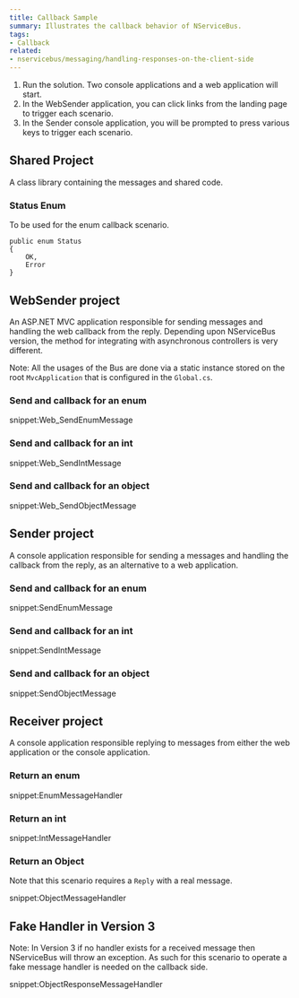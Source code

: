 ```yaml
---
title: Callback Sample
summary: Illustrates the callback behavior of NServiceBus.
tags:
- Callback
related:
- nservicebus/messaging/handling-responses-on-the-client-side
---
```


 1. Run the solution. Two console applications and a web application will start.
 2. In the WebSender application, you can click links from the landing page to trigger each scenario.
 3. In the Sender console application, you will be prompted to press various keys to trigger each scenario.


## Shared Project 
 
A class library containing the messages and shared code.


### Status Enum

To be used for the enum callback scenario.

```
public enum Status
{
    OK,
    Error
}
```


## WebSender project

An ASP.NET MVC application responsible for sending messages and handling the web callback from the reply. Depending upon NServiceBus version, the method for integrating with asynchronous controllers is very different.

Note: All the usages of the Bus are done via a static instance stored on the root `MvcApplication` that is configured in the `Global.cs`.


### Send and callback for an enum

snippet:Web_SendEnumMessage


### Send and callback for an int

snippet:Web_SendIntMessage


### Send and callback for an object

snippet:Web_SendObjectMessage


## Sender project

A console application responsible for sending a messages and handling the callback from the reply, as an alternative to a web application.


### Send and callback for an enum

snippet:SendEnumMessage


### Send and callback for an int

snippet:SendIntMessage


### Send and callback for an object

snippet:SendObjectMessage


## Receiver project

A console application responsible replying to messages from either the web application or the console application.


### Return an enum

snippet:EnumMessageHandler


### Return an int 

snippet:IntMessageHandler


### Return an Object

Note that this scenario requires a `Reply` with a real message.

snippet:ObjectMessageHandler


## Fake Handler in Version 3

Note: In Version 3 if no handler exists for a received message then NServiceBus will throw an exception. As such for this scenario to operate a fake message handler is needed on the callback side.

snippet:ObjectResponseMessageHandler
